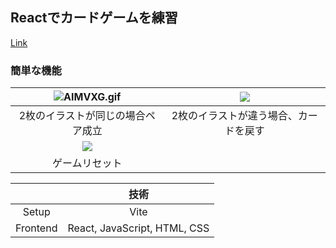 ## Reactでカードゲームを練習
[Link](https://johnrrrx.github.io/CardGame/)  

 ### 簡単な機能
|![AIMVXG.gif](https://imgpoi.com/i/AIMVXG.gif)|![](https://imgpoi.com/i/AIMEAB.gif)|
|:-----------:|:------------:|
|2枚のイラストが同じの場合ペア成立|2枚のイラストが違う場合、カードを戻す|
|![](https://imgpoi.com/i/AIMBVE.gif)||
|ゲームリセット||

|  | 技術 |
|:-----------:|:------------:|
|Setup|Vite|
|Frontend|React, JavaScript, HTML, CSS|
